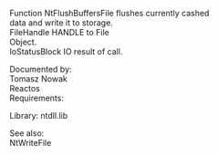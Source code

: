 Function NtFlushBuffersFile flushes currently cashed \
data and write it to storage. \
FileHandle HANDLE to File \
Object. \
IoStatusBlock IO result of call.

Documented by: \
Tomasz Nowak \
Reactos \
Requirements:

Library: ntdll.lib

See also: \
NtWriteFile
